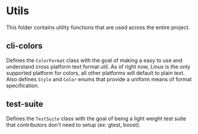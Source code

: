 # Utils

This folder contains utility functions that are used across the entire project.

## cli-colors

Defines the `ColorFormat` class with the goal of making a easy to use and understand cross platform text format util. As of right now, Linux is the only supported platform for colors, all other platforms will default to plain text. Also defines `Style` and `Color` enums that provide a uniform means of format specification.

## test-suite

Defines the `TestSuite` class with the goal of being a light weight test suite that contributors don't need to setup (ex: gtest, boost).
